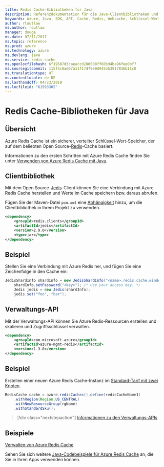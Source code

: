 ```yaml
---
title: Redis Cache-Bibliotheken für Java
description: Referenzdokumentation für die Java-Clientbibliotheken und -Verwaltungsbibliotheken für Redis Cache
keywords: Azure, Java, SDK, API, Cache, Redis, Webcache, Schlüssel-Wert, In-Memory
author: rloutlaw
ms.author: routlaw
manager: douge
ms.date: 07/11/2017
ms.topic: reference
ms.prod: azure
ms.technology: azure
ms.devlang: java
ms.service: redis-cache
ms.openlocfilehash: 6f19587d3caeaccd2805007f60bd4ba96fee0bf7
ms.sourcegitcommit: 115f4c8ad07a11f17d79e9d945d63917836b11c8
ms.translationtype: HT
ms.contentlocale: de-DE
ms.lasthandoff: 04/23/2019
ms.locfileid: "61593305"
---
```

# <a name="redis-cache-libraries-for-java"></a>Redis Cache-Bibliotheken für Java

## <a name="overview"></a>Übersicht

Azure Redis Cache ist ein sicherer, verteilter Schlüssel-Wert-Speicher, der auf dem beliebten Open Source-[Redis](https://redis.io/)-Cache basiert. 

Informationen zu den ersten Schritten mit Azure Redis Cache finden Sie unter [Verwenden von Azure Redis Cache mit Java](/azure/redis-cache/cache-java-get-started).

## <a name="client-library"></a>Clientbibliothek

Mit dem Open Source-[Jedis](https://github.com/xetorthio/jedis)-Client können Sie eine Verbindung mit Azure Redis Cache herstellen und Werte im Cache speichern bzw. daraus abrufen.  

Fügen Sie der Maven-Datei `pom.xml` eine [Abhängigkeit](https://maven.apache.org/guides/getting-started/index.html#How_do_I_use_external_dependencies) hinzu, um die Clientbibliothek in Ihrem Projekt zu verwenden.   

```XML
<dependency>
    <groupId>redis.clients</groupId>
    <artifactId>jedis</artifactId>
    <version>2.9.0</version>
    <type>jar</type>
</dependency>
```

## <a name="example"></a>Beispiel

Stellen Sie eine Verbindung mit Azure Redis her, und fügen Sie eine Zeichenfolge in den Cache ein:

```java
JedisShardInfo shardInfo = new JedisShardInfo("<name>.redis.cache.windows.net", 6380, useSsl);
    shardInfo.setPassword("<key>"); /* Use your access key. */
    Jedis jedis = new Jedis(shardInfo);
    jedis.set("foo", "bar");
```

## <a name="management-api"></a>Verwaltungs-API

Mit der Verwaltungs-API können Sie Azure Redis-Ressourcen erstellen und skalieren und Zugriffsschlüssel verwalten.

```XML
<dependency>
    <groupId>com.microsoft.azure</groupId>
    <artifactId>azure-mgmt-redis</artifactId>
    <version>1.3.0</version>
</dependency>
```

## <a name="example"></a>Beispiel

Erstellen einer neuen Azure Redis Cache-Instanz im [Standard-Tarif mit zwei Knoten](https://azure.microsoft.com/services/cache/). 

```java
RedisCache cache = azure.redisCaches().define(redisCacheName1)
    .withRegion(Region.US_CENTRAL)
    .withNewResourceGroup(rgName)
    .withStandardSku();
```

> [!div class="nextstepaction"]
> [Informationen zu den Verwaltungs-APIs](/java/api/overview/azure/rediscache/management)

## <a name="samples"></a>Beispiele

[Verwalten von Azure Redis Cache](https://github.com/Azure-Samples/redis-java-manage-cache)   

Sehen Sie sich weitere [Java-Codebeispiele für Azure Redis Cache](https://azure.microsoft.com/resources/samples/?platform=java&term=redis) an, die Sie in Ihren Apps verwenden können.
